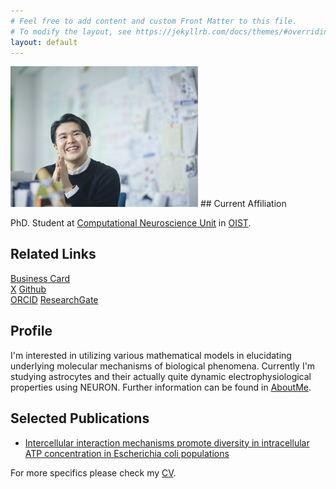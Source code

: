 ```yaml
---
# Feel free to add content and custom Front Matter to this file.
# To modify the layout, see https://jekyllrb.com/docs/themes/#overriding-theme-defaults
layout: default
---
```

<img src="assets/images/profPic.jpg" alt="drawing" width="300" id="hp"/>
## Current Affiliation

 PhD. Student at [Computational Neuroscience Unit](https://groups.oist.jp/cnu) in [OIST](https://www.oist.jp/).  
 
## Related Links

[Business Card](/assets/vcard/Ryo&#32;J.&#32;Nakatani&#32;2.vcf)  
[X](https://x.com/ryojnakatani)
    [Github](https://github.com/rjnakatani)  
[ORCID](https://orcid.org/0000-0002-7009-9996)
    [ResearchGate](https://www.researchgate.net/profile/Ryo-Nakatani-3)  

<div id="chart"></div>
 <script src="https://cdnjs.cloudflare.com/ajax/libs/jquery/3.4.1/jquery.min.js"></script>
 <script src="https://cdn.jsdelivr.net/npm/apexcharts"></script>
<script src="assets/charts/apexchartScript.js"></script>

## Profile  

I'm interested in utilizing various mathematical models in elucidating underlying molecular mechanisms of biological phenomena.
Currently I'm studying astrocytes and their actually quite dynamic electrophysiological properties using NEURON.
Further information can be found in [AboutMe](/about.markdown).
    
## Selected Publications

- [Intercellular interaction mechanisms promote diversity in intracellular ATP concentration in Escherichia coli populations](https://www.nature.com/articles/s41598-022-22189-x)
    
 For more specifics please check my [CV](/cv.markdown).
 
